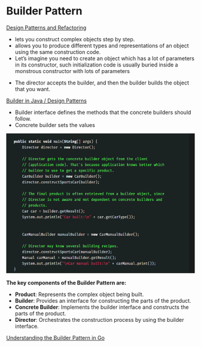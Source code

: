 # Builder Pattern

[Design Patterns and Refactoring](https://sourcemaking.com/design_patterns/builder)

- lets you construct complex objects step by step.
- allows you to produce different types and representations of an object using the same construction code.
- Let’s imagine you need to create an object which has a lot of parameters in its constructor, such initialization code is usually buried inside a monstrous constructor with lots of parameters

[](https://github.com/asishshaji/interview-prep/blob/main/design_patterns/creational_patterns/builder/builder.go)

- The director accepts the builder, and then the builder builds the object that you want.

[Builder in Java / Design Patterns](https://refactoring.guru/design-patterns/builder/java/example)

- Builder interface defines the methods that the concrete builders should follow.
- Concrete builder sets the values

![Untitled](Builder%20Pattern%204e3ccf0d13dd445cb73e17ce73bae303/Untitled.png)

**The key components of the Builder Pattern are:**

- **Product**: Represents the complex object being built.
- **Builder**: Provides an interface for constructing the parts of the product.
- **Concrete Builder**: Implements the builder interface and constructs the parts of the product.
- **Director**: Orchestrates the construction process by using the builder interface.

[Understanding the Builder Pattern in Go](https://dev.to/kittipat1413/understanding-the-builder-pattern-in-go-gp9)